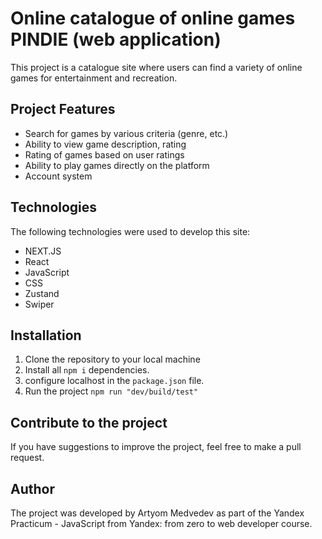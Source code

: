 # Online catalogue of online games PINDIE (web application)

This project is a catalogue site where users can find a variety of online games for entertainment and recreation.

## Project Features

- Search for games by various criteria (genre, etc.)
- Ability to view game description, rating
- Rating of games based on user ratings
- Ability to play games directly on the platform
- Account system

## Technologies

The following technologies were used to develop this site:

- NEXT.JS
- React
- JavaScript
- CSS
- Zustand
- Swiper

## Installation

1. Clone the repository to your local machine
2. Install all ```npm i``` dependencies.
3. configure localhost in the ```package.json``` file.
4. Run the project ```npm run "dev/build/test"```

## Contribute to the project

If you have suggestions to improve the project, feel free to make a pull request.

## Author

The project was developed by Artyom Medvedev as part of the Yandex Practicum - JavaScript from Yandex: from zero to web developer course.
